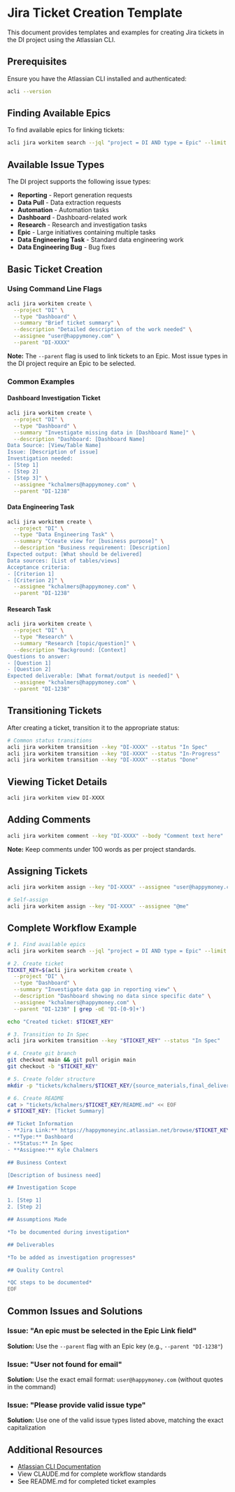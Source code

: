 # Jira Ticket Creation Template

This document provides templates and examples for creating Jira tickets in the DI project using the Atlassian CLI.

## Prerequisites

Ensure you have the Atlassian CLI installed and authenticated:
```bash
acli --version
```

## Finding Available Epics

To find available epics for linking tickets:

```bash
acli jira workitem search --jql "project = DI AND type = Epic" --limit 10 --fields "key,summary"
```

## Available Issue Types

The DI project supports the following issue types:
- **Reporting** - Report generation requests
- **Data Pull** - Data extraction requests
- **Automation** - Automation tasks
- **Dashboard** - Dashboard-related work
- **Research** - Research and investigation tasks
- **Epic** - Large initiatives containing multiple tasks
- **Data Engineering Task** - Standard data engineering work
- **Data Engineering Bug** - Bug fixes

## Basic Ticket Creation

### Using Command Line Flags

```bash
acli jira workitem create \
  --project "DI" \
  --type "Dashboard" \
  --summary "Brief ticket summary" \
  --description "Detailed description of the work needed" \
  --assignee "user@happymoney.com" \
  --parent "DI-XXXX"
```

**Note:** The `--parent` flag is used to link tickets to an Epic. Most issue types in the DI project require an Epic to be selected.

### Common Examples

#### Dashboard Investigation Ticket
```bash
acli jira workitem create \
  --project "DI" \
  --type "Dashboard" \
  --summary "Investigate missing data in [Dashboard Name]" \
  --description "Dashboard: [Dashboard Name]
Data Source: [View/Table Name]
Issue: [Description of issue]
Investigation needed:
- [Step 1]
- [Step 2]
- [Step 3]" \
  --assignee "kchalmers@happymoney.com" \
  --parent "DI-1238"
```

#### Data Engineering Task
```bash
acli jira workitem create \
  --project "DI" \
  --type "Data Engineering Task" \
  --summary "Create view for [business purpose]" \
  --description "Business requirement: [Description]
Expected output: [What should be delivered]
Data sources: [List of tables/views]
Acceptance criteria:
- [Criterion 1]
- [Criterion 2]" \
  --assignee "kchalmers@happymoney.com" \
  --parent "DI-1238"
```

#### Research Task
```bash
acli jira workitem create \
  --project "DI" \
  --type "Research" \
  --summary "Research [topic/question]" \
  --description "Background: [Context]
Questions to answer:
- [Question 1]
- [Question 2]
Expected deliverable: [What format/output is needed]" \
  --assignee "kchalmers@happymoney.com" \
  --parent "DI-1238"
```

## Transitioning Tickets

After creating a ticket, transition it to the appropriate status:

```bash
# Common status transitions
acli jira workitem transition --key "DI-XXXX" --status "In Spec"
acli jira workitem transition --key "DI-XXXX" --status "In-Progress"
acli jira workitem transition --key "DI-XXXX" --status "Done"
```

## Viewing Ticket Details

```bash
acli jira workitem view DI-XXXX
```

## Adding Comments

```bash
acli jira workitem comment --key "DI-XXXX" --body "Comment text here"
```

**Note:** Keep comments under 100 words as per project standards.

## Assigning Tickets

```bash
acli jira workitem assign --key "DI-XXXX" --assignee "user@happymoney.com"

# Self-assign
acli jira workitem assign --key "DI-XXXX" --assignee "@me"
```

## Complete Workflow Example

```bash
# 1. Find available epics
acli jira workitem search --jql "project = DI AND type = Epic" --limit 5 --fields "key,summary"

# 2. Create ticket
TICKET_KEY=$(acli jira workitem create \
  --project "DI" \
  --type "Dashboard" \
  --summary "Investigate data gap in reporting view" \
  --description "Dashboard showing no data since specific date" \
  --assignee "kchalmers@happymoney.com" \
  --parent "DI-1238" | grep -oE 'DI-[0-9]+')

echo "Created ticket: $TICKET_KEY"

# 3. Transition to In Spec
acli jira workitem transition --key "$TICKET_KEY" --status "In Spec"

# 4. Create git branch
git checkout main && git pull origin main
git checkout -b "$TICKET_KEY"

# 5. Create folder structure
mkdir -p "tickets/kchalmers/$TICKET_KEY/{source_materials,final_deliverables,exploratory_analysis,archive_versions}"

# 6. Create README
cat > "tickets/kchalmers/$TICKET_KEY/README.md" << EOF
# $TICKET_KEY: [Ticket Summary]

## Ticket Information
- **Jira Link:** https://happymoneyinc.atlassian.net/browse/$TICKET_KEY
- **Type:** Dashboard
- **Status:** In Spec
- **Assignee:** Kyle Chalmers

## Business Context

[Description of business need]

## Investigation Scope

1. [Step 1]
2. [Step 2]

## Assumptions Made

*To be documented during investigation*

## Deliverables

*To be added as investigation progresses*

## Quality Control

*QC steps to be documented*
EOF
```

## Common Issues and Solutions

### Issue: "An epic must be selected in the Epic Link field"
**Solution:** Use the `--parent` flag with an Epic key (e.g., `--parent "DI-1238"`)

### Issue: "User not found for email"
**Solution:** Use the exact email format: `user@happymoney.com` (without quotes in the command)

### Issue: "Please provide valid issue type"
**Solution:** Use one of the valid issue types listed above, matching the exact capitalization

## Additional Resources

- [Atlassian CLI Documentation](https://developer.atlassian.com/cloud/cli/)
- View CLAUDE.md for complete workflow standards
- See README.md for completed ticket examples